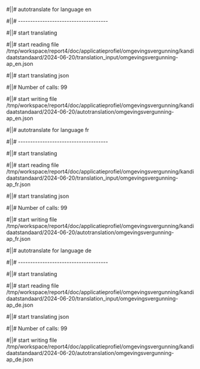 #||# autotranslate for language en  

#||# -------------------------------------  

#||# start translating  

#||# start reading file /tmp/workspace/report4/doc/applicatieprofiel/omgevingsvergunning/kandidaatstandaard/2024-06-20/translation_input/omgevingsvergunning-ap_en.json  

#||# start translating json  

#||# Number of calls: 99  

#||# start writing file /tmp/workspace/report4/doc/applicatieprofiel/omgevingsvergunning/kandidaatstandaard/2024-06-20/autotranslation/omgevingsvergunning-ap_en.json  

#||# autotranslate for language fr  

#||# -------------------------------------  

#||# start translating  

#||# start reading file /tmp/workspace/report4/doc/applicatieprofiel/omgevingsvergunning/kandidaatstandaard/2024-06-20/translation_input/omgevingsvergunning-ap_fr.json  

#||# start translating json  

#||# Number of calls: 99  

#||# start writing file /tmp/workspace/report4/doc/applicatieprofiel/omgevingsvergunning/kandidaatstandaard/2024-06-20/autotranslation/omgevingsvergunning-ap_fr.json  

#||# autotranslate for language de  

#||# -------------------------------------  

#||# start translating  

#||# start reading file /tmp/workspace/report4/doc/applicatieprofiel/omgevingsvergunning/kandidaatstandaard/2024-06-20/translation_input/omgevingsvergunning-ap_de.json  

#||# start translating json  

#||# Number of calls: 99  

#||# start writing file /tmp/workspace/report4/doc/applicatieprofiel/omgevingsvergunning/kandidaatstandaard/2024-06-20/autotranslation/omgevingsvergunning-ap_de.json  

